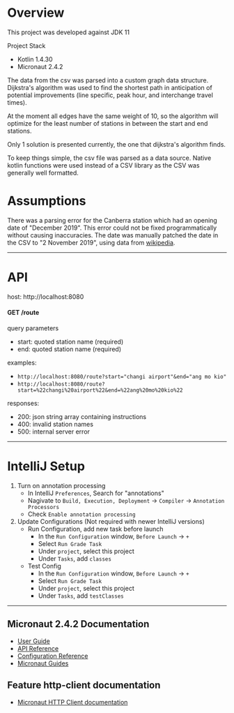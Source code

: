 # Overview

This project was developed against JDK 11

Project Stack
- Kotlin 1.4.30
- Micronaut 2.4.2

The data from the csv was parsed into a custom graph data structure. Dijkstra's algorithm was used to find the shortest path in anticipation of potential improvements (line specific, peak hour, and interchange travel times).

At the moment all edges have the same weight of 10, so the algorithm will optimize for the least number of stations in between the start and end stations.

Only 1 solution is presented currently, the one that dijkstra's algorithm finds. 

To keep things simple, the csv file was parsed as a data source. Native kotlin functions were used instead of a CSV library as the CSV was generally well formatted.

# Assumptions

There was a parsing error for the Canberra station which had an opening date of "December 2019". This error could not be fixed programmatically without causing inaccuracies. The date was manually patched the date in the CSV to "2 November 2019", using data from [wikipedia](https://en.wikipedia.org/wiki/Canberra_MRT_station).

---

# API

host: http://localhost:8080

#### GET /route
query parameters
- start: quoted station name (required)
- end: quoted station name (required)

examples:
- `http://localhost:8080/route?start="changi airport"&end="ang mo kio"`
- `http://localhost:8080/route?start=%22changi%20airport%22&end=%22ang%20mo%20kio%22`

responses:
- 200: json string array containing instructions
- 400: invalid station names
- 500: internal server error

---

# IntelliJ Setup

1. Turn on annotation processing
    - In IntelliJ `Preferences`, Search for "annotations"
    - Nagivate to `Build, Execution, Deployment` -> `Compiler` -> `Annotation Processors`
    - Check `Enable annotation processing`
2. Update Configurations (Not required with newer IntelliJ versions)
   - Run Configuration, add new task before launch
      - In the `Run Configuration` window, `Before Launch` -> `+`
      - Select `Run Grade Task`
      - Under `project`, select this project
      - Under `Tasks`, add `classes`
   - Test Config
      - In the `Run Configuration` window, `Before Launch` -> `+`
      - Select `Run Grade Task`
      - Under `project`, select this project
      - Under `Tasks`, add `testClasses`


---

## Micronaut 2.4.2 Documentation

- [User Guide](https://docs.micronaut.io/2.4.2/guide/index.html)
- [API Reference](https://docs.micronaut.io/2.4.2/api/index.html)
- [Configuration Reference](https://docs.micronaut.io/2.4.2/guide/configurationreference.html)
- [Micronaut Guides](https://guides.micronaut.io/index.html)



## Feature http-client documentation

- [Micronaut HTTP Client documentation](https://docs.micronaut.io/latest/guide/index.html#httpClient)

